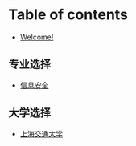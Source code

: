 # Table of contents

* [Welcome!](README.md)

## 专业选择

* [信息安全](zhuan-ye-xuan-ze/xin-xi-an-quan.md)

## 大学选择

* [上海交通大学](da-xue-xuan-ze/shang-hai-jiao-tong-da-xue.md)
